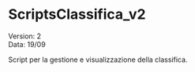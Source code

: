 # ScriptsClassifica_v2

Version: 2  
Data: 19/09



Script per la gestione e visualizzazione della classifica.